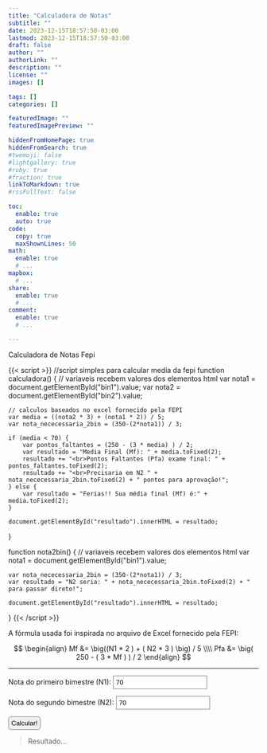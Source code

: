 ```yaml
---
title: "Calculadora de Notas"
subtitle: ""
date: 2023-12-15T18:57:50-03:00
lastmod: 2023-12-15T18:57:50-03:00
draft: false
author: ""
authorLink: ""
description: ""
license: ""
images: []

tags: []
categories: []

featuredImage: ""
featuredImagePreview: ""

hiddenFromHomePage: true
hiddenFromSearch: true
#twemoji: false
#lightgallery: true
#ruby: true
#fraction: true
linkToMarkdown: true
#rssFullText: false

toc:
  enable: true
  auto: true
code:
  copy: true
  maxShownLines: 50
math:
  enable: true
  # ...
mapbox:
  # ...
share:
  enable: true
  # ...
comment:
  enable: true
  # ...

---
```


Calculadora de Notas Fepi<!--more-->

{{< script >}}
//script simples para calcular media da fepi
function calculadora() {
    // variaveis recebem valores dos elementos html
    var nota1 = document.getElementById("bin1").value;
    var nota2 = document.getElementById("bin2").value;

    // calculos baseados no excel fornecido pela FEPI
    var media = ((nota2 * 3) + (nota1 * 2)) / 5;
    var nota_nececessaria_2bin = (350-(2*nota1)) / 3;

    if (media < 70) {
        var pontos_faltantes = (250 - (3 * media) ) / 2;
        var resultado = "Media Final (Mf): " + media.toFixed(2); 
        resultado += "<br>Pontos Faltantes (Pfa) exame final: " + pontos_faltantes.toFixed(2);
        resultado += "<br>Precisaria em N2 " + nota_nececessaria_2bin.toFixed(2) + " pontos para aprovação!";
    } else {
        var resultado = "Ferias!! Sua média final (Mf) é:" + media.toFixed(2);
    }

    document.getElementById("resultado").innerHTML = resultado;
}

function nota2bin() {
    // variaveis recebem valores dos elementos html
    var nota1 = document.getElementById("bin1").value;

    var nota_nececessaria_2bin = (350-(2*nota1)) / 3;
    var resultado = "N2 seria: " + nota_nececessaria_2bin.toFixed(2) + " para passar direto!";

    document.getElementById("resultado").innerHTML = resultado;

}
{{< /script >}}

A fórmula usada foi inspirada no arquivo de Excel fornecido pela FEPI:

$$
\begin{align}
Mf &= \big((N1 * 2 ) + ( N2 * 3 ) \big) / 5 \\\\
Pfa &= \big( 250 - ( 3 * Mf ) ) / 2
\end{align}
$$

-------------------------------------

Nota do primeiro bimestre (N1):
<input type="text" value="70" id="bin1" onKeyUp="nota2bin();" style="border: 1px solid gray;padding: 5px!important;"/>

Nota do segundo bimestre (N2):
<input type="text" value="70" id="bin2" onKeyUp="calculadora();" style="border: 1px solid gray;padding: 5px!important;"/>

<input type="button" onClick="calculadora();" value="Calcular!" style="border: 1px solid gray;padding: 5px!important;border-radius: 5px"/>

> <did id="resultado">Resultado...</div>
